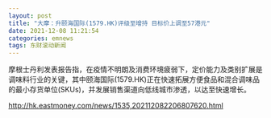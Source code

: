 ```yaml
---
layout: post
title: "大摩：升颐海国际(1579.HK)评级至增持 目标价上调至57港元"
date: 2021-12-08 11:21:54
categories: emnews
tags: 东财滚动新闻
---
```


摩根士丹利发表报告指，在疫情不明朗及消费环境疲弱下，定价能力及类别扩展是调味料行业的关键，其中颐海国际(1579.HK)正在快速拓展方便食品和混合调味品的最小存货单位(SKUs)，并发展销售渠道向低线城市渗透，以达至快速增长。

<http://hk.eastmoney.com/news/1535,202112082206807620.html>